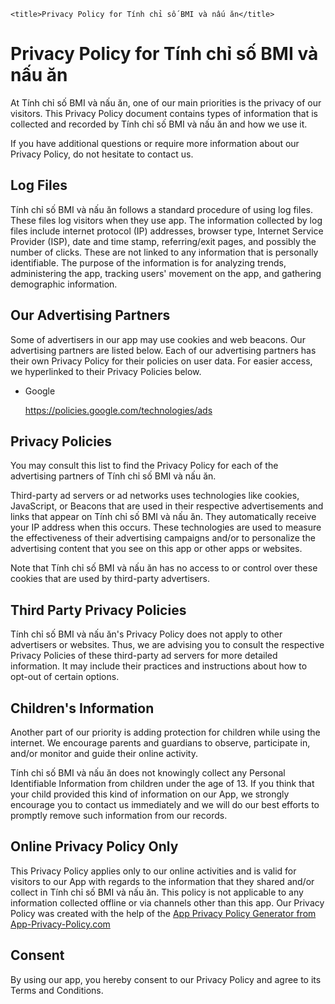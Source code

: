
<!DOCTYPE html>
<html >
<head>
    
    <title>Privacy Policy for Tính chỉ số BMI và nấu ăn</title>
</head>
<body>
    <h1>Privacy Policy for Tính chỉ số BMI và nấu ăn</h1>

<p>At Tính chỉ số BMI và nấu ăn, one of our main priorities is the privacy of our visitors. This Privacy Policy document contains types of information that is collected and recorded by Tính chỉ số BMI và nấu ăn and how we use it.</p>

<p>If you have additional questions or require more information about our Privacy Policy, do not hesitate to contact us.</p>

<h2>Log Files</h2>

<p>Tính chỉ số BMI và nấu ăn follows a standard procedure of using log files. These files log visitors when they use app. The information collected by log files include internet protocol (IP) addresses, browser type, Internet Service Provider (ISP), date and time stamp, referring/exit pages, and possibly the number of clicks. These are not linked to any information that is personally identifiable. The purpose of the information is for analyzing trends, administering the app, tracking users' movement on the app, and gathering demographic information.</p>

<h2>Our Advertising Partners</h2>

<p>Some of advertisers in our app may use cookies and web beacons. Our advertising partners are listed below. Each of our advertising partners has their own Privacy Policy for their policies on user data. For easier access, we hyperlinked to their Privacy Policies below.</p>

<ul>
    <li>
        <p>Google</p>
        <p><a href="https://policies.google.com/technologies/ads">https://policies.google.com/technologies/ads</a></p>
    </li>
</ul>

<h2>Privacy Policies</h2>

<P>You may consult this list to find the Privacy Policy for each of the advertising partners of Tính chỉ số BMI và nấu ăn.</p>

<p>Third-party ad servers or ad networks uses technologies like cookies, JavaScript, or Beacons that are used in their respective advertisements and links that appear on Tính chỉ số BMI và nấu ăn. They automatically receive your IP address when this occurs. These technologies are used to measure the effectiveness of their advertising campaigns and/or to personalize the advertising content that you see on this app or other apps or websites.</p>

<p>Note that Tính chỉ số BMI và nấu ăn has no access to or control over these cookies that are used by third-party advertisers.</p>

<h2>Third Party Privacy Policies</h2>

<p>Tính chỉ số BMI và nấu ăn's Privacy Policy does not apply to other advertisers or websites. Thus, we are advising you to consult the respective Privacy Policies of these third-party ad servers for more detailed information. It may include their practices and instructions about how to opt-out of certain options.</p>

<h2>Children's Information</h2>

<p>Another part of our priority is adding protection for children while using the internet. We encourage parents and guardians to observe, participate in, and/or monitor and guide their online activity.</p>

<p>Tính chỉ số BMI và nấu ăn does not knowingly collect any Personal Identifiable Information from children under the age of 13. If you think that your child provided this kind of information on our App, we strongly encourage you to contact us immediately and we will do our best efforts to promptly remove such information from our records.</p>

<h2>Online Privacy Policy Only</h2>

<p>This Privacy Policy applies only to our online activities and is valid for visitors to our App with regards to the information that they shared and/or collect in Tính chỉ số BMI và nấu ăn. This policy is not applicable to any information collected offline or via channels other than this app. Our Privacy Policy was created with the help of the <a href="https://www.app-privacy-policy.com/app-privacy-policy-generator/">App Privacy Policy Generator from App-Privacy-Policy.com</a></p>

<h2>Consent</h2>

<p>By using our app, you hereby consent to our Privacy Policy and agree to its Terms and Conditions.</p>
</body>
</html>
